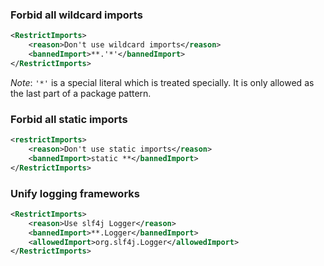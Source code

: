 ### Forbid all wildcard imports
```xml
<RestrictImports>
    <reason>Don't use wildcard imports</reason>
    <bannedImport>**.'*'</bannedImport>
</RestrictImports>
```
_Note_: `'*'` is a special literal which is treated specially. It is only allowed as the last part of a package 
pattern.

### Forbid all static imports
```xml
<restrictImports>
    <reason>Don't use static imports</reason>
    <bannedImport>static **</bannedImport>
</RestrictImports>
```


### Unify logging frameworks
```xml
<RestrictImports>
    <reason>Use slf4j Logger</reason>
    <bannedImport>**.Logger</bannedImport>
    <allowedImport>org.slf4j.Logger</allowedImport>
</RestrictImports>
```
